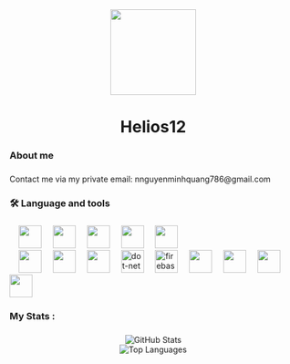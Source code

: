 <div align="center">
  <img height="150" src="https://media3.giphy.com/media/v1.Y2lkPTc5MGI3NjExNHFhMG4ycHh6cDBhZ3E4cXpncDRzdHRnNWI4czJqeXdtYjJtN243MiZlcD12MV9pbnRlcm5hbF9naWZfYnlfaWQmY3Q9Zw/OTrmVdfjYB0Z7yepBP/giphy.gif"  />
</div>

###

<h1 align="center">Helios12</h1>

###

<h3 align="left">About me</h3>

###

<p align="left">
  Contact me via my private email: nnguyenminhquang786@gmail.com
</p>

###

<h3 align="left">🛠 Language and tools</h3>

###

<div align="left">
  <img width="12"/>
  <img src="https://cdn.jsdelivr.net/gh/devicons/devicon@latest/icons/csharp/csharp-original.svg" height="40"/>
  <img width="12"/>
  <img src="https://cdn.jsdelivr.net/gh/devicons/devicon@latest/icons/java/java-original.svg" height="40"/>
  <img width="12"/>
  <img src="https://cdn.jsdelivr.net/gh/devicons/devicon@latest/icons/cplusplus/cplusplus-original.svg" height="40"/>
  <img width="12"/>
  <img src="https://cdn.jsdelivr.net/gh/devicons/devicon@latest/icons/kotlin/kotlin-original.svg" height="40" />
  <img width="12"/>
  <img src="https://cdn.jsdelivr.net/gh/devicons/devicon@latest/icons/javascript/javascript-original.svg" height="40"/>
  <br/>
  <img width="12"/>
  <img src="https://cdn.jsdelivr.net/gh/devicons/devicon@latest/icons/react/react-original.svg" height="40"/>
  <img width="12" />
  <img src="https://cdn.jsdelivr.net/gh/devicons/devicon@latest/icons/androidstudio/androidstudio-original.svg" height="40"/>
  <img width="12" />
  <img src="https://cdn.jsdelivr.net/gh/devicons/devicon@latest/icons/unity/unity-original.svg" height="40"/>
  <img width="12" />
  <img src="https://cdn.jsdelivr.net/gh/devicons/devicon/icons/dot-net/dot-net-plain-wordmark.svg" height="40" alt="dot-net logo"  />
  <img width="12" />
  <img src="https://cdn.jsdelivr.net/gh/devicons/devicon/icons/firebase/firebase-plain-wordmark.svg" height="40" alt="firebase logo"  />
  <img width="12" />
  <img src="https://cdn.jsdelivr.net/gh/devicons/devicon@latest/icons/dotnetcore/dotnetcore-original.svg" height="40"/>
  <img width="12" />
  <img src="https://cdn.jsdelivr.net/gh/devicons/devicon@latest/icons/sqlite/sqlite-original.svg" height="40"/>
  <img width="12" />
  <img src="https://cdn.jsdelivr.net/gh/devicons/devicon@latest/icons/mysql/mysql-original.svg" height="40"/>
  <img width="12" />
  <img src="https://cdn.jsdelivr.net/gh/devicons/devicon@latest/icons/sqldeveloper/sqldeveloper-original.svg" height="40"/>
</div>

###

<h3 align="left">My Stats :</h3>

###

<div align="center">
  <img src="https://github-readme-stats.vercel.app/api?username=Whiteknight12&show_icons=true&theme=dark&hide_border=false&include_all_commits=true&count_private=true" alt="GitHub Stats" />
  <br/>
  <img src="https://github-readme-stats.vercel.app/api/top-langs/?username=Whiteknight12&layout=compact&theme=dark&hide_border=false&langs_count=8" alt="Top Languages" />
</div>

###
